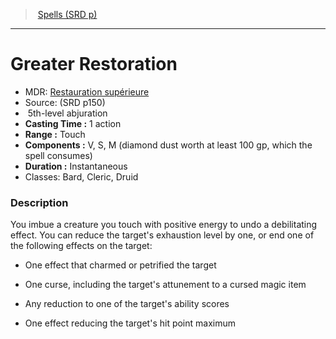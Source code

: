﻿---
!SpellItem
Family: SpellVO
Name: Greater Restoration
AltName: '[Restauration supérieure](hd_spells_restauration_superieure.md)'
Type: abjuration
Level: 5
CastingTime: 1 action
Range: Touch
Components: V, S, M (diamond dust worth at least 100 gp, which the spell consumes)
Duration: Instantaneous
Classes: Bard, Cleric, Druid
Source: (SRD p150)
Id: spells_vo.md#greater-restoration
ParentLink: spells_vo.md#spells-srd-p
ParentName: Spells (SRD p)
NameLevel: 1
Attributes: {}
---
> [Spells (SRD p)](srd_spells.md)

---

# Greater Restoration

- MDR: [Restauration supérieure](hd_spells_restauration_superieure.md)
- Source: (SRD p150)
-  5th-level abjuration
- **Casting Time :** 1 action
- **Range :** Touch
- **Components :** V, S, M (diamond dust worth at least 100 gp, which the spell consumes)
- **Duration :** Instantaneous
- Classes: Bard, Cleric, Druid

### Description

You imbue a creature you touch with positive energy to undo a debilitating effect. You can reduce the target's exhaustion level by one, or end one of the following effects on the target:

* One effect that charmed or petrified the target

* One curse, including the target's attunement to a cursed magic item

* Any reduction to one of the target's ability scores

* One effect reducing the target's hit point maximum

